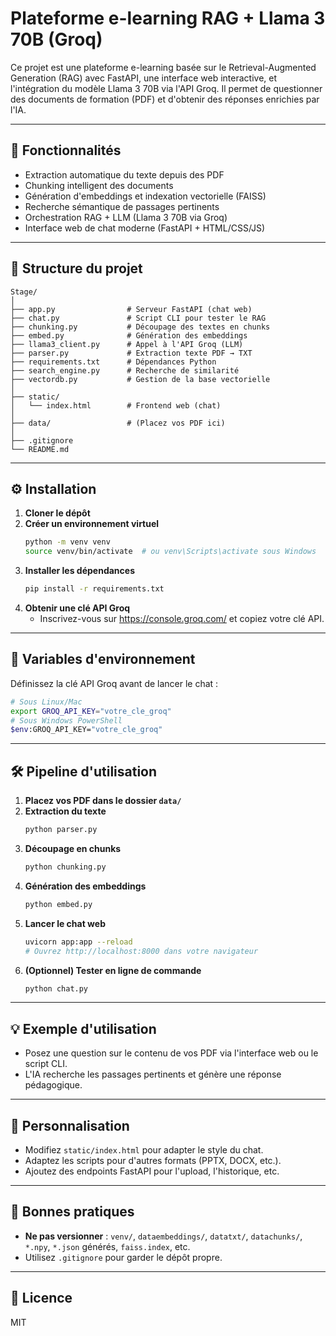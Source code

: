 # Plateforme e-learning RAG + Llama 3 70B (Groq)

Ce projet est une plateforme e-learning basée sur le Retrieval-Augmented Generation (RAG) avec FastAPI, une interface web interactive, et l'intégration du modèle Llama 3 70B via l'API Groq. Il permet de questionner des documents de formation (PDF) et d'obtenir des réponses enrichies par l'IA.

---

## 🚀 Fonctionnalités
- Extraction automatique du texte depuis des PDF
- Chunking intelligent des documents
- Génération d'embeddings et indexation vectorielle (FAISS)
- Recherche sémantique de passages pertinents
- Orchestration RAG + LLM (Llama 3 70B via Groq)
- Interface web de chat moderne (FastAPI + HTML/CSS/JS)

---

## 📁 Structure du projet

```
Stage/
│
├── app.py                # Serveur FastAPI (chat web)
├── chat.py               # Script CLI pour tester le RAG
├── chunking.py           # Découpage des textes en chunks
├── embed.py              # Génération des embeddings
├── llama3_client.py      # Appel à l'API Groq (LLM)
├── parser.py             # Extraction texte PDF → TXT
├── requirements.txt      # Dépendances Python
├── search_engine.py      # Recherche de similarité
├── vectordb.py           # Gestion de la base vectorielle
│
├── static/
│   └── index.html        # Frontend web (chat)
│
├── data/                 # (Placez vos PDF ici)
│
├── .gitignore
└── README.md
```

---

## ⚙️ Installation

1. **Cloner le dépôt**
2. **Créer un environnement virtuel**
   ```bash
   python -m venv venv
   source venv/bin/activate  # ou venv\Scripts\activate sous Windows
   ```
3. **Installer les dépendances**
   ```bash
   pip install -r requirements.txt
   ```
4. **Obtenir une clé API Groq**
   - Inscrivez-vous sur https://console.groq.com/ et copiez votre clé API.

---

## 🔑 Variables d'environnement

Définissez la clé API Groq avant de lancer le chat :
```bash
# Sous Linux/Mac
export GROQ_API_KEY="votre_cle_groq"
# Sous Windows PowerShell
$env:GROQ_API_KEY="votre_cle_groq"
```

---

## 🛠️ Pipeline d'utilisation

1. **Placez vos PDF dans le dossier `data/`**
2. **Extraction du texte**
   ```bash
   python parser.py
   ```
3. **Découpage en chunks**
   ```bash
   python chunking.py
   ```
4. **Génération des embeddings**
   ```bash
   python embed.py
   ```
5. **Lancer le chat web**
   ```bash
   uvicorn app:app --reload
   # Ouvrez http://localhost:8000 dans votre navigateur
   ```
6. **(Optionnel) Tester en ligne de commande**
   ```bash
   python chat.py
   ```

---

## 💡 Exemple d'utilisation

- Posez une question sur le contenu de vos PDF via l'interface web ou le script CLI.
- L'IA recherche les passages pertinents et génère une réponse pédagogique.

---

## 📝 Personnalisation
- Modifiez `static/index.html` pour adapter le style du chat.
- Adaptez les scripts pour d'autres formats (PPTX, DOCX, etc.).
- Ajoutez des endpoints FastAPI pour l'upload, l'historique, etc.

---

## 🧹 Bonnes pratiques
- **Ne pas versionner** : `venv/`, `dataembeddings/`, `datatxt/`, `datachunks/`, `*.npy`, `*.json` générés, `faiss.index`, etc.
- Utilisez `.gitignore` pour garder le dépôt propre.

---

## 📄 Licence
MIT
